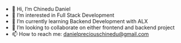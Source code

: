 - 👋 Hi, I’m Chinedu Daniel
- 👀 I’m interested in Full Stack Development
- 🌱 I’m currently learning Backend Development with ALX
- 💞️ I’m looking to collaborate on either frontend and backend project
- 📫 How to reach me: danielpreciouschinedu@gmail.com

<!---
chinedu-daniel/chinedu-daniel is a ✨ special ✨ repository because its `README.md` (this file) appears on your GitHub profile.
You can click the Preview link to take a look at your changes.
--->
